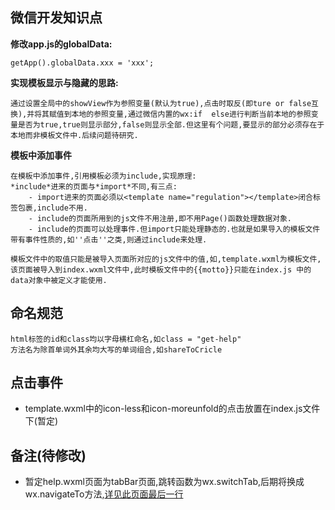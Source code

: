 ## 微信开发知识点
**修改app.js的globalData:**
    
    getApp().globalData.xxx = 'xxx';

**实现模板显示与隐藏的思路:**
    
    通过设置全局中的showView作为参照变量(默认为true),点击时取反(即ture or false互换),并将其赋值到本地的参照变量,通过微信内置的wx:if  else进行判断当前本地的参照变量是否为true,true则显示部分,false则显示全部.但这里有个问题,要显示的部分必须存在于本地而非模板文件中.后续问题待研究.

**模板中添加事件**
    
    在模板中添加事件,引用模板必须为include,实现原理:
    *include*进来的页面与*import*不同,有三点:
        - import进来的页面必须以<template name="regulation"></template>闭合标签包裹,include不用.
        - include的页面所用到的js文件不用注册,即不用Page()函数处理数据对象.
        - include的页面可以处理事件.但import只能处理静态的.也就是如果导入的模板文件带有事件性质的,如''点击''之类,则通过include来处理.
    
    模板文件中的取值只能是被导入页面所对应的js文件中的值,如,template.wxml为模板文件,该页面被导入到index.wxml文件中,此时模板文件中的{{motto}}只能在index.js 中的data对象中被定义才能使用.

## 命名规范
    html标签的id和class均以字母横杠命名,如class = "get-help"
    方法名为除首单词外其余均大写的单词组合,如shareToCricle

## 点击事件
- template.wxml中的icon-less和icon-moreunfold的点击放置在index.js文件下(暂定)

## 备注(待修改)
- 暂定help.wxml页面为tabBar页面,跳转函数为wx.switchTab,后期将换成wx.navigateTo方法,[详见此页面最后一行](https://mp.weixin.qq.com/debug/wxadoc/dev/api/ui-navigate.html#wxrelaunchobject)
